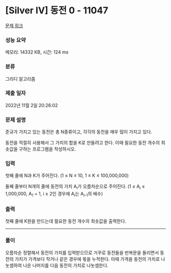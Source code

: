 # [Silver IV] 동전 0 - 11047 

[문제 링크](https://www.acmicpc.net/problem/11047) 

### 성능 요약

메모리: 14332 KB, 시간: 124 ms

### 분류

그리디 알고리즘

### 제출 일자

2022년 11월 2일 20:26:02

### 문제 설명

<p>준규가 가지고 있는 동전은 총 N종류이고, 각각의 동전을 매우 많이 가지고 있다.</p>

<p>동전을 적절히 사용해서 그 가치의 합을 K로 만들려고 한다. 이때 필요한 동전 개수의 최솟값을 구하는 프로그램을 작성하시오.</p>

### 입력 

 <p>첫째 줄에 N과 K가 주어진다. (1 ≤ N ≤ 10, 1 ≤ K ≤ 100,000,000)</p>

<p>둘째 줄부터 N개의 줄에 동전의 가치 A<sub>i</sub>가 오름차순으로 주어진다. (1 ≤ A<sub>i</sub> ≤ 1,000,000, A<sub>1</sub> = 1, i ≥ 2인 경우에 A<sub>i</sub>는 A<sub>i-1</sub>의 배수)</p>

### 출력 

 <p>첫째 줄에 K원을 만드는데 필요한 동전 개수의 최솟값을 출력한다.</p>

---

### 풀이
오름차순 정렬해서 동전의 가치를 입력받으므로 거꾸로 동전들을 반복문을 돌리면서 동전의 가치가 가격보다 작거나 같은 경우에 몫을 누적한다. 이때 가격을 동전의 가치로 나눗셈하여 나온 나머지를 다음 동전의 가치로 나눗셈한다.
